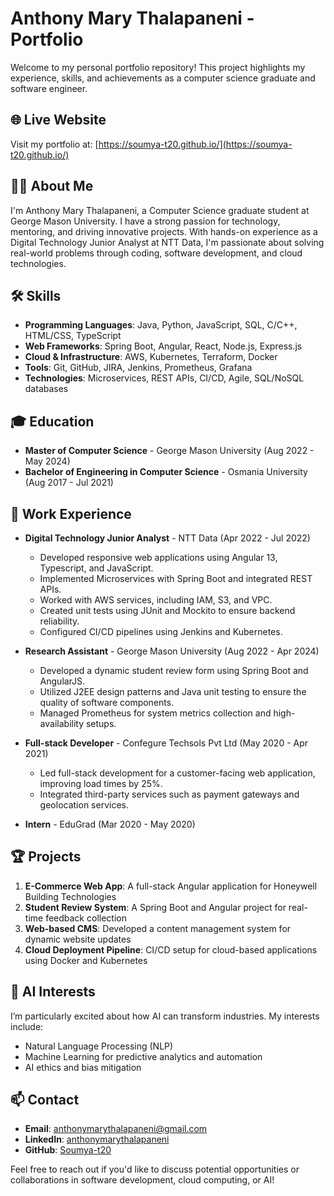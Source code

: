# Anthony Mary Thalapaneni - Portfolio

Welcome to my personal portfolio repository! This project highlights my experience, skills, and achievements as a computer science graduate and software engineer.

## 🌐 Live Website

Visit my portfolio at: [https://soumya-t20.github.io/](https://soumya-t20.github.io/) 

## 🧑‍💻 About Me

I'm Anthony Mary Thalapaneni, a Computer Science graduate student at George Mason University. I have a strong passion for technology, mentoring, and driving innovative projects. With hands-on experience as a Digital Technology Junior Analyst at NTT Data, I'm passionate about solving real-world problems through coding, software development, and cloud technologies.

## 🛠 Skills

- **Programming Languages**: Java, Python, JavaScript, SQL, C/C++, HTML/CSS, TypeScript
- **Web Frameworks**: Spring Boot, Angular, React, Node.js, Express.js
- **Cloud & Infrastructure**: AWS, Kubernetes, Terraform, Docker
- **Tools**: Git, GitHub, JIRA, Jenkins, Prometheus, Grafana
- **Technologies**: Microservices, REST APIs, CI/CD, Agile, SQL/NoSQL databases

## 🎓 Education

- **Master of Computer Science** - George Mason University (Aug 2022 - May 2024)
- **Bachelor of Engineering in Computer Science** - Osmania University (Aug 2017 - Jul 2021)

## 💼 Work Experience

- **Digital Technology Junior Analyst** - NTT Data (Apr 2022 - Jul 2022)
    - Developed responsive web applications using Angular 13, Typescript, and JavaScript.
    - Implemented Microservices with Spring Boot and integrated REST APIs.
    - Worked with AWS services, including IAM, S3, and VPC.
    - Created unit tests using JUnit and Mockito to ensure backend reliability.
    - Configured CI/CD pipelines using Jenkins and Kubernetes.

- **Research Assistant** - George Mason University (Aug 2022 - Apr 2024)
    - Developed a dynamic student review form using Spring Boot and AngularJS.
    - Utilized J2EE design patterns and Java unit testing to ensure the quality of software components.
    - Managed Prometheus for system metrics collection and high-availability setups.

- **Full-stack Developer** - Confegure Techsols Pvt Ltd (May 2020 - Apr 2021)
    - Led full-stack development for a customer-facing web application, improving load times by 25%.
    - Integrated third-party services such as payment gateways and geolocation services.

- **Intern** - EduGrad (Mar 2020 - May 2020)

## 🏆 Projects

1. **E-Commerce Web App**: A full-stack Angular application for Honeywell Building Technologies
2. **Student Review System**: A Spring Boot and Angular project for real-time feedback collection
3. **Web-based CMS**: Developed a content management system for dynamic website updates
4. **Cloud Deployment Pipeline**: CI/CD setup for cloud-based applications using Docker and Kubernetes

## 🤖 AI Interests

I’m particularly excited about how AI can transform industries. My interests include:
- Natural Language Processing (NLP)
- Machine Learning for predictive analytics and automation
- AI ethics and bias mitigation

## 📫 Contact

- **Email**: [anthonymarythalapaneni@gmail.com](mailto:anthonymarythalapaneni@gmail.com)
- **LinkedIn**: [anthonymarythalapaneni](https://www.linkedin.com/in/thalapaneni)
- **GitHub**: [Soumya-t20](https://github.com/Soumya-t20)

Feel free to reach out if you'd like to discuss potential opportunities or collaborations in software development, cloud computing, or AI!
